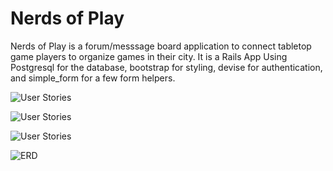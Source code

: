 # Nerds of Play

Nerds of Play is a forum/messsage board application to connect tabletop game players to organize games in their city. It is a Rails App Using Postgresql for the database, bootstrap for styling, devise for authentication, and simple_form for a few form helpers.

![User Stories](http://imgur.com/0wXCIJ7)

![User Stories](http://imgur.com/LMSYCXT)

![User Stories](http://imgur.com/6D6M4Zs)

![ERD](http://imgur.com/mKnwjJm)
